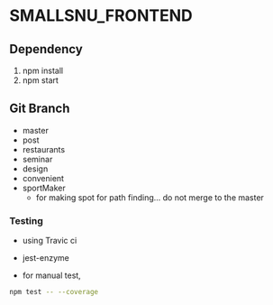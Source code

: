 # SMALLSNU\_FRONTEND

## Dependency
1. npm install
2. npm start

## Git Branch
- master
- post
- restaurants
- seminar
- design
- convenient
- sportMaker
  - for making spot for path finding... do not merge to the master

### Testing
- using Travic ci
- jest-enzyme

- for manual test,

```bash
npm test -- --coverage
```
